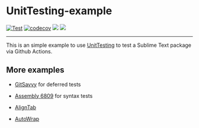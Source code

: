 # UnitTesting-example

[![Test](https://github.com/randy3k/UnitTesting-example/actions/workflows/test.yaml/badge.svg)](https://github.com/randy3k/UnitTesting-example/actions/workflows/test.yaml)
[![codecov](https://codecov.io/gh/randy3k/UnitTesting-example/branch/master/graph/badge.svg)](https://codecov.io/gh/randy3k/UnitTesting-example)
<a href="https://www.paypal.com/cgi-bin/webscr?cmd=_donations&amp;business=Randy%2ecs%2elai%40gmail%2ecom&amp;lc=US&amp;item_name=Package&amp;currency_code=USD&amp;bn=PP%2dDonationsBF%3apaypal%2ddonate%2dyellow%2esvg%3aNonHosted" title="Donate to this project using Paypal"><img src="https://img.shields.io/badge/paypal-donate-blue.svg" /></a>
<a href="https://gratipay.com/~randy3k/" title="Donate to this project using Gratipay"><img src="https://img.shields.io/badge/gratipay-donate-yellow.svg" /></a>


------------

This is an simple example to use
[UnitTesting](https://github.com/SublimeText/UnitTesting) to test a Sublime Text
package via Github Actions.


## More examples

- [GitSavvy](https://github.com/divmain/GitSavvy) for deferred tests

- [Assembly 6809](https://github.com/dougmasten/sublime-assembly-6809) for syntax tests

- [AlignTab](https://github.com/randy3k/AlignTab)

- [AutoWrap](https://github.com/randy3k/AutoWrap)
